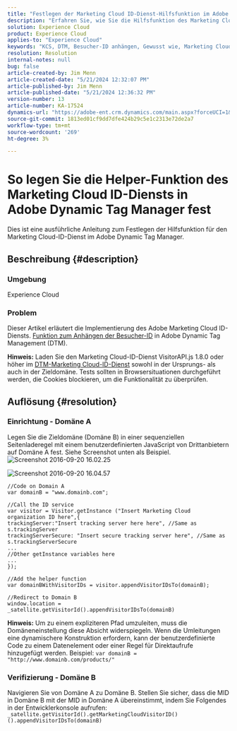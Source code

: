 ```yaml
---
title: "Festlegen der Marketing Cloud ID-Dienst-Hilfsfunktion im Adobe Dynamic Tag Manager"
description: "Erfahren Sie, wie Sie die Hilfsfunktion des Marketing Cloud ID-Diensts im Adobe Dynamic Tag Manager einrichten."
solution: Experience Cloud
product: Experience Cloud
applies-to: "Experience Cloud"
keywords: "KCS, DTM, Besucher-ID anhängen, Gewusst wie, Marketing Cloud-ID-Dienst-Hilfsfunktion, Adobe Dynamic Tag Manager, Adobe Experience Cloud, "
resolution: Resolution
internal-notes: null
bug: false
article-created-by: Jim Menn
article-created-date: "5/21/2024 12:32:07 PM"
article-published-by: Jim Menn
article-published-date: "5/21/2024 12:36:32 PM"
version-number: 13
article-number: KA-17524
dynamics-url: "https://adobe-ent.crm.dynamics.com/main.aspx?forceUCI=1&pagetype=entityrecord&etn=knowledgearticle&id=dab12021-6e17-ef11-9f8a-6045bd006268"
source-git-commit: 1813ed01cf9dd7dfe424b29c5e1c2313e72de2a7
workflow-type: tm+mt
source-wordcount: '269'
ht-degree: 3%

---
```


# So legen Sie die Helper-Funktion des Marketing Cloud ID-Diensts in Adobe Dynamic Tag Manager fest


Dies ist eine ausführliche Anleitung zum Festlegen der Hilfsfunktion für den Marketing Cloud-ID-Dienst im Adobe Dynamic Tag Manager.

## Beschreibung {#description}


### <b>Umgebung</b>

Experience Cloud



### <b>Problem</b>

Dieser Artikel erläutert die Implementierung des Adobe Marketing Cloud ID-Diensts. [Funktion zum Anhängen der Besucher-ID](https://experienceleague.adobe.com/docs/id-service/using/id-service-api/methods/appendvisitorid.html?lang=de) in Adobe Dynamic Tag Management (DTM).

<b>Hinweis:</b> Laden Sie den Marketing Cloud-ID-Dienst VisitorAPI.js 1.8.0 oder höher im [DTM-Marketing Cloud-ID-Dienst](https://experienceleague.adobe.com/docs/id-service/using/id-service-api/methods/getmcvid.html) sowohl in der Ursprungs- als auch in der Zieldomäne. Tests sollten in Browsersituationen durchgeführt werden, die Cookies blockieren, um die Funktionalität zu überprüfen.


## Auflösung {#resolution}


### <b>Einrichtung - Domäne A</b>

Legen Sie die Zieldomäne (Domäne B) in einer sequenziellen Seitenladeregel mit einem benutzerdefinierten JavaScript von Drittanbietern auf Domäne A fest. Siehe Screenshot unten als Beispiel.
![Screenshot 2016-09-20 16.02.25](https://helpx.adobe.com/content/dam/help/en/dtm/kb/how-to-set-marketing-cloud-id-service-helper-function-in-adobe-d/jcr%3acontent/main-pars/image/Screenshot%202016-09-20%2016.02.25.png "Screenshot 2016-09-20 16.02.25")

![Screenshot 2016-09-20 16.04.57](https://helpx.adobe.com/content/dam/help/en/dtm/kb/how-to-set-marketing-cloud-id-service-helper-function-in-adobe-d/jcr%3acontent/main-pars/image_1393293752/Screenshot%202016-09-20%2016.04.57.png "Screenshot 2016-09-20 16.04.57")

```clike
//Code on Domain A
var domainB = "www.domainb.com";
 
//Call the ID service
var visitor = Visitor.getInstance ("Insert Marketing Cloud organization ID here",{
trackingServer:"Insert tracking server here here", //Same as s.trackingServer
trackingServerSecure: "Insert secure tracking server here", //Same as s.trackingServerSecure
...
//Other getInstance variables here
...
});
 
//Add the helper function
var domainBWithVisitorIDs = visitor.appendVisitorIDsTo(domainB);
 
//Redirect to Domain B
window.location = _satellite.getVisitorId().appendVisitorIDsTo(domainB)
```


<b>Hinweis:</b> Um zu einem expliziteren Pfad umzuleiten, muss die Domäneneinstellung diese Absicht widerspiegeln. Wenn die Umleitungen eine dynamischere Konstruktion erfordern, kann der benutzerdefinierte Code zu einem Datenelement oder einer Regel für Direktaufrufe hinzugefügt werden. Beispiel: `var domainB = "http://www.domainb.com/products/"`



### <b>Verifizierung - Domäne B</b>



Navigieren Sie von Domäne A zu Domäne B. Stellen Sie sicher, dass die MID in Domäne B mit der MID in Domäne A übereinstimmt, indem Sie Folgendes in der Entwicklerkonsole aufrufen:  `_satellite.getVisitorId().getMarketingCloudVisitorID()().appendVisitorIDsTo(domainB)`
